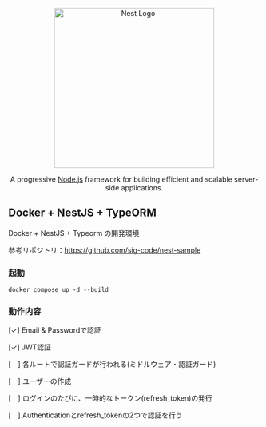 <p align="center">
  <a href="http://nestjs.com/" target="blank"><img src="https://nestjs.com/img/logo_text.svg" width="320" alt="Nest Logo" /></a>
</p>

[circleci-image]: https://img.shields.io/circleci/build/github/nestjs/nest/master?token=abc123def456
[circleci-url]: https://circleci.com/gh/nestjs/nest

  <p align="center">A progressive <a href="http://nodejs.org" target="_blank">Node.js</a> framework for building efficient and scalable server-side applications.</p>

## Docker +  NestJS + TypeORM

Docker + NestJS + Typeorm の開発環境


参考リポジトリ：https://github.com/sig-code/nest-sample


### 起動
```
docker compose up -d --build
```

### 動作内容
[✓] Email & Passwordで認証

[✓] JWT認証

[　] 各ルートで認証ガードが行われる(ミドルウェア・認証ガード)

[　] ユーザーの作成

[　] ログインのたびに、一時的なトークン(refresh_token)の発行

[　] Authenticationとrefresh_tokenの2つで認証を行う
